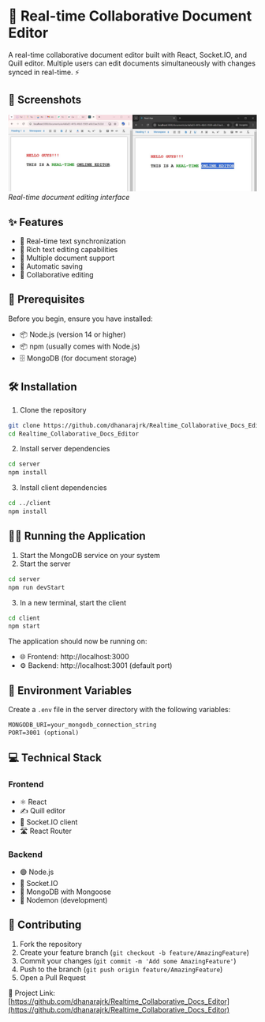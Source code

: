# 📝 Real-time Collaborative Document Editor
A real-time collaborative document editor built with React, Socket.IO, and Quill editor. Multiple users can edit documents simultaneously with changes synced in real-time. ⚡️

## 📸 Screenshots
![Editor Interface](screenshot.JPG)
*Real-time document editing interface*

## ✨ Features
- 🔄 Real-time text synchronization
- 📱 Rich text editing capabilities
- 📂 Multiple document support
- 💾 Automatic saving
- 👥 Collaborative editing

## 🚀 Prerequisites
Before you begin, ensure you have installed:
- 📦 Node.js (version 14 or higher)
- 📦 npm (usually comes with Node.js)
- 🗄️ MongoDB (for document storage)

## 🛠️ Installation
1. Clone the repository
```bash
git clone https://github.com/dhanarajrk/Realtime_Collaborative_Docs_Editor.git
cd Realtime_Collaborative_Docs_Editor
```

2. Install server dependencies
```bash
cd server
npm install
```

3. Install client dependencies
```bash
cd ../client
npm install
```

## 🏃‍♂️ Running the Application
1. Start the MongoDB service on your system
2. Start the server
```bash
cd server
npm run devStart
```

3. In a new terminal, start the client
```bash
cd client
npm start
```

The application should now be running on:
- 🌐 Frontend: http://localhost:3000
- ⚙️ Backend: http://localhost:3001 (default port)

## 🔐 Environment Variables
Create a `.env` file in the server directory with the following variables:
```env
MONGODB_URI=your_mongodb_connection_string
PORT=3001 (optional)
```

## 💻 Technical Stack
### Frontend
- ⚛️ React
- ✍️ Quill editor
- 🔌 Socket.IO client
- 🛣️ React Router

### Backend
- 🟢 Node.js
- 🔌 Socket.IO
- 🍃 MongoDB with Mongoose
- 🔄 Nodemon (development)

## 🤝 Contributing
1. Fork the repository
2. Create your feature branch (`git checkout -b feature/AmazingFeature`)
3. Commit your changes (`git commit -m 'Add some AmazingFeature'`)
4. Push to the branch (`git push origin feature/AmazingFeature`)
5. Open a Pull Request

🔗 Project Link: [https://github.com/dhanarajrk/Realtime_Collaborative_Docs_Editor](https://github.com/dhanarajrk/Realtime_Collaborative_Docs_Editor)
